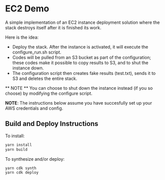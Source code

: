 # EC2 Demo

A simple implementation of an EC2 instance deployment solution where the stack destroys itself after it is finished its work.

Here is the idea:

* Deploy the stack. After the instance is activated, it will execute the configure_run.sh script.
* Codes will be pulled from an S3 bucket as part of the configuration; these codes make it possible to copy results to S3, and to shut the instance down.
* The configuration script then creates fake results (test.txt), sends it to S3 and deletes the entire stack.

** NOTE ** You can choose to shut down the instance instead (if you so choose) by modifying the configure script.


**NOTE**: The instructions below assume you have succesfully set up your AWS credentials and config.

## Build and Deploy Instructions

To install:

```bash
yarn install
yarn build
```

To synthesize and/or deploy:

```bash
yarn cdk synth
yarn cdk deploy
```